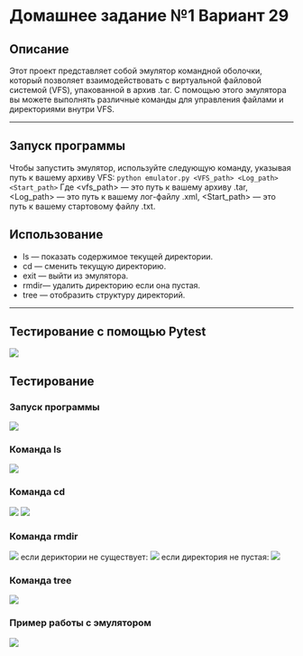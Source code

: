 # Домашнее задание №1 Вариант 29

## Описание

Этот проект представляет собой эмулятор командной оболочки, который позволяет взаимодействовать с виртуальной файловой системой (VFS), упакованной в архив .tar. С помощью этого эмулятора вы можете выполнять различные команды для управления файлами и директориями внутри VFS.

----------

## Запуск программы

Чтобы запустить эмулятор, используйте следующую команду, указывая путь к вашему архиву VFS:  `python emulator.py <VFS_path> <Log_path> <Start_path>` Где <vfs_path> — это путь к вашему архиву .tar, <Log_path> — это путь к вашему лог-файлу .xml, <Start_path> — это путь к вашему стартовому файлу .txt.

## Использование

-   ls — показать содержимое текущей директории.
-   cd — сменить текущую директорию.
-   exit — выйти из эмулятора.
-   rmdir— удалить директорию если она пустая.
-   tree — отобразить структуру директорий.

----------

## Тестирование с помощью Pytest
![](https://github.com/AntoshkA-30I/config-1/blob/main/images/%D1%82%D0%B5%D1%81%D1%82%D0%B8%D1%80%D0%BE%D0%B2%D0%B0%D0%BD%D0%B8%D0%B5%20%D0%BF%D1%80%D0%BE%D0%B3%D1%80%D0%B0%D0%BC%D0%BC%D0%BE%D0%B9.png)

## Тестирование
### Запуск программы
![](https://github.com/AntoshkA-30I/config-1/blob/main/images/%D0%B7%D0%B0%D0%BF%D1%83%D1%81%D0%BA.png)
### Команда ls
![](https://github.com/AntoshkA-30I/config-1/blob/main/images/ls.png)
### Команда cd
![](https://github.com/AntoshkA-30I/config-1/blob/main/images/cd1.png)
![](https://github.com/AntoshkA-30I/config-1/blob/main/images/cd2.png)
### Команда rmdir
![](https://github.com/AntoshkA-30I/config-1/blob/main/images/rmdir%201.png)
если дериктории не существует:
![](https://github.com/AntoshkA-30I/config-1/blob/main/images/rmdir%20fail%201.png)
если директория не пустая:
![](https://github.com/AntoshkA-30I/config-1/blob/main/images/rmdir%20fail%202.png)
### Команда tree
![](https://github.com/AntoshkA-30I/config-1/blob/main/images/tree.png)
### Пример работы с эмулятором
![](https://github.com/AntoshkA-30I/config-1/blob/main/images/%D0%BF%D1%80%D0%B8%D0%BC%D0%B5%D1%80%20%D1%80%D0%B0%D0%B1%D0%BE%D1%82%D1%8B.gif)
